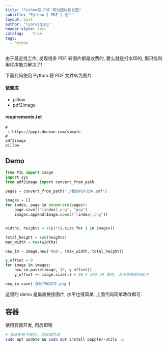 ```yaml
---
title: "Python将 PDF 转为图片和长图"
subtitle: "Python | PDF | 图片"
layout: post
author: "luoruiqing"
header-style: text
catalog:    true
tags:
  - Python
---
```




由于最近找工作, 发现很多 PDF 转图片都是收费的, 要么就是打水印的, 那只能利用程序能力解决了!

下面代码使用 Python 将 PDF 文件转为图片


#### 依赖库

- pillow
- pdf2image


#### requirements.txt


```
#
-i https://pypi.douban.com/simple
#
pdf2image
pillow
```

## Demo


```py
from PIL import Image
import sys
from pdf2image import convert_from_path

pages = convert_from_path("./我的PDF文件.pdf")

images = []
for index, page in enumerate(pages):
    page.save(f"{index}.png", "png")
    images.append(Image.open(f"{index}.png"))


widths, heights = zip(*(i.size for i in images))

total_height = sum(heights)
max_width = max(widths)

new_im = Image.new('RGB', (max_width, total_height))

y_offset = 0
for image in images:
    new_im.paste(image, (0, y_offset))
    y_offset += image.size[1] + 20 # 间隔 20 像素, 若不需要删除即可

new_im.save('我的PNG文件.png')
```


这里的 demo 是垂直拼接图片, 水平也很简单, 上面代码简单改改即可.



## 容器

使用容器开发, 用后即毁

```sh
# 如果更新不成功, 切换国内源
sudo apt update && sudo apt install poppler-utils -y
```